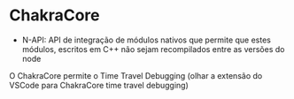 # ChakraCore

- N-API: API de integração de módulos nativos que permite que estes módulos, escritos em C++ não sejam recompilados entre as versões do node

O ChakraCore permite o Time Travel Debugging (olhar a extensão do VSCode para ChakraCore time travel debugging)

